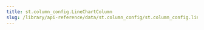 ```yaml
---
title: st.column_config.LineChartColumn
slug: /library/api-reference/data/st.column_config/st.column_config.linechartcolumn
---
```


<Autofunction function="streamlit.column_config.LineChartColumn" />
